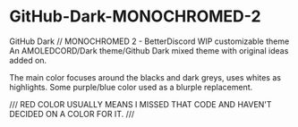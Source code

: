 # GitHub-Dark-MONOCHROMED-2
GitHub Dark // MONOCHROMED 2 - BetterDiscord WIP customizable theme
An AMOLEDCORD/Dark theme/Github Dark mixed theme with original ideas added on.

The main color focuses around the blacks and dark greys, uses whites as highlights.
Some purple/blue color used as a blurple replacement.

/// RED COLOR USUALLY MEANS I MISSED THAT CODE AND HAVEN'T DECIDED ON A COLOR FOR IT. ///

